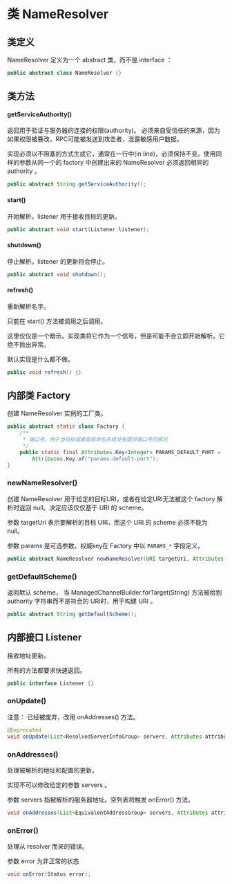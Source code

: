 # 类 NameResolver

## 类定义

NameResolver 定义为一个 abstract 类，而不是 interface ：

```java
public abstract class NameResolver {}
```

## 类方法

#### getServiceAuthority()

返回用于验证与服务器的连接的权限(authority)。 必须来自受信任的来源，因为如果权限被篡改，RPC可能被发送到攻击者，泄露敏感用户数据。

实现必须以不阻塞的方式生成它，通常在一行中(in line)，必须保持不变。使用同样的参数从同一个的 factory 中创建出来的 NameResolver 必须返回相同的 authority 。

```java
public abstract String getServiceAuthority();
```

#### start()

开始解析。listener 用于接收目标的更新。

```java
public abstract void start(Listener listener);
```

#### shutdown()

停止解析。listener 的更新将会停止。

```java
public abstract void shutdown();
```

#### refresh()

重新解析名字。

只能在 start() 方法被调用之后调用。

这里仅仅是一个暗示。实现类将它作为一个信号，但是可能不会立即开始解析。它绝不抛出异常。

默认实现是什么都不做。

```java
public void refresh() {}
```

## 内部类 Factory

创建 NameResolver 实例的工厂类。

```java
public abstract static class Factory {
	/**
     * 端口号，用于当目标或者底层命名系统没有提供端口号的情况
     */
    public static final Attributes.Key<Integer> PARAMS_DEFAULT_PORT =
        Attributes.Key.of("params-default-port");
}
```

### newNameResolver()

创建 NameResolver 用于给定的目标URI，或者在给定URI无法被这个 factory 解析时返回 null。决定应该仅仅基于 URI 的 scheme。

参数 targetUri 表示要解析的目标 URI，而这个 URI 的 scheme 必须不能为 null。

参数 params 是可选参数。权威key在 Factory 中以 `PARAMS_*` 字段定义。

```java
public abstract NameResolver newNameResolver(URI targetUri, Attributes params);
```

### getDefaultScheme()

返回默认 scheme， 当 ManagedChannelBuilder.forTarget(String) 方法被给到 authority 字符串而不是符合的 URI时，用于构建 URI 。

```java
public abstract String getDefaultScheme();
```


## 内部接口 Listener

接收地址更新。

所有的方法都要求快速返回。

```java
public interface Listener {}
```

### onUpdate()

注意： 已经被废弃，改用 onAddresses() 方法。

```java
@Deprecated
void onUpdate(List<ResolvedServerInfoGroup> servers, Attributes attributes);
```

### onAddresses()

处理被解析的地址和配置的更新。

实现不可以修改给定的参数 servers 。

参数 servers 指被解析的服务器地址。空列表将触发 onError() 方法。

```java
void onAddresses(List<EquivalentAddressGroup> servers, Attributes attributes);
```

### onError()

处理从 resolver 而来的错误。

参数 error 为非正常的状态

```java
void onError(Status error);
```